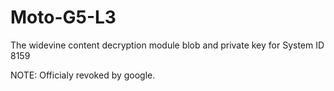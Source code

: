 # Moto-G5-L3

The widevine content decryption module blob and private key for System ID 8159

NOTE: Officialy revoked by google.
